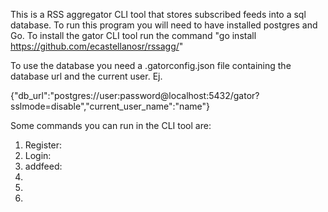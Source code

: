 This is a RSS aggregator CLI tool that stores subscribed feeds into a sql database. 
To run this program you will need to have installed postgres and Go. 
To install the gator CLI tool run the command "go install https://github.com/ecastellanosr/rssagg/"

To use the database you need a .gatorconfig.json file containing the database url and the current user. Ej. 

{"db_url":"postgres://user:password@localhost:5432/gator?sslmode=disable","current_user_name":"name"}

Some commands you can run in the CLI tool are: 
1. Register: 
2. Login:
3. addfeed:
4. 
5.
6.
